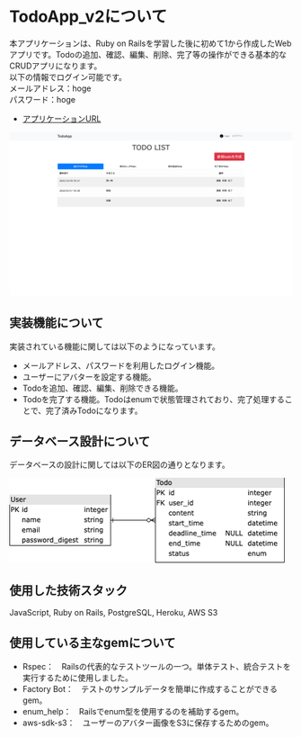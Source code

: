 # TodoApp_v2について
本アプリケーションは、Ruby on Railsを学習した後に初めて1から作成したWebアプリです。Todoの追加、確認、編集、削除、完了等の操作ができる基本的なCRUDアプリになります。
<br>
以下の情報でログイン可能です。<br>
メールアドレス：hoge<br>
パスワード：hoge
<br>
- [アプリケーションURL](https://todo-deadline-management-app.herokuapp.com/todos)
<img width="1000" alt="top画像" src="./public/images/todo_top.png">

## 実装機能について
実装されている機能に関しては以下のようになっています。
- メールアドレス、パスワードを利用したログイン機能。
- ユーザーにアバターを設定する機能。
- Todoを追加、確認、編集、削除できる機能。
- Todoを完了する機能。Todoはenumで状態管理されており、完了処理することで、完了済みTodoになります。

## データベース設計について
データベースの設計に関しては以下のER図の通りとなります。

<img width="490" alt="ER" src="./public/images/ER.png">

## 使用した技術スタック
JavaScript, Ruby on Rails, PostgreSQL, Heroku, AWS S3

## 使用している主なgemについて
- Rspec：　Railsの代表的なテストツールの一つ。単体テスト、統合テストを実行するために使用しました。
- Factory Bot：　テストのサンプルデータを簡単に作成することができるgem。
- enum_help：　Railsでenum型を使用するのを補助するgem。
- aws-sdk-s3：　ユーザーのアバター画像をS3に保存するためのgem。
